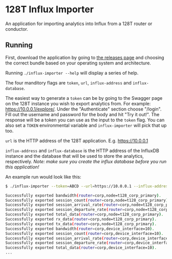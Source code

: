 # 128T Influx Importer
An application for importing analytics into Influx from a 128T router or conductor.

## Running

First, download the application by going to [the releases page](https://github.com/128technology/influx-importer/releases/) and choosing the correct bundle based on your operating system and architecture.

Running `./influx-importer --help` will display a series of help.

The four manditory flags are `token`, `url`, `influx-address` and `influx-database`.

The easiest way to generate a `token` can be by going to the Swagger page on the 128T instance you wish to export analytics from. For example: https://10.0.0.1/explore/. Under the "Authenticate" section choose "/login". Fill out the username and password for the body and hit "Try it out!". The response will be a token you can use as the input to the `token` flag. You can also set a `TOKEN` environmental variable and `influx-importer` will pick that up too.

`url` is the HTTP address of the 128T application. E.g. https://10.0.0.1

`influx-address` and `influx-database` is the HTTP address of the InfluxDB instance and the database that will be used to store the analytics, respectively. *Note: make sure you create the influx database before you run this application!*

An example run would look like this:

```bash
$ ./influx-importer --token=ABCD --url=https://10.0.0.1 --influx-address=http://127.0.0.1:8086 --influx-database=analytics

Successfully exported bandwidth(router=corp,node=t128_corp_primary).
Successfully exported session_count(router=corp,node=t128_corp_primary).
Successfully exported session_arrival_rate(router=corp,node=t128_corp_primary).
Successfully exported session_departure_rate(router=corp,node=t128_corp_primary).
Successfully exported total_data(router=corp,node=t128_corp_primary).
Successfully exported rx_data(router=corp,node=t128_corp_primary).
Successfully exported tx_data(router=corp,node=t128_corp_primary).
Successfully exported bandwidth(router=corp,device_interface=10).
Successfully exported session_count(router=corp,device_interface=10).
Successfully exported session_arrival_rate(router=corp,device_interface=10).
Successfully exported session_departure_rate(router=corp,device_interface=10).
Successfully exported total_data(router=corp,device_interface=10).
...
```
